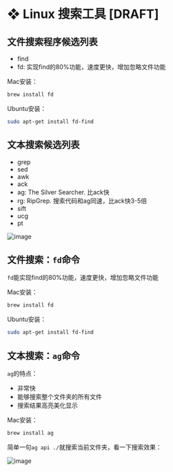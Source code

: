 # ❖ Linux 搜索工具 [DRAFT]

## 文件搜索程序候选列表
- find
- fd: 实现find的80%功能，速度更快，增加忽略文件功能


Mac安装：
```sh
brew install fd
```

Ubuntu安装：
```sh
sudo apt-get install fd-find
```


## 文本搜索候选列表

- grep
- sed
- awk
- ack
- ag: The Silver Searcher. 比ack快
- rg: RipGrep. 搜索代码和ag同速，比ack快3-5倍
- sift
- ucg
- pt

![image](https://user-images.githubusercontent.com/14041622/50133594-30ae7d80-02c7-11e9-872b-8ec9c5bf77b7.png)


## 文件搜索：`fd`命令

`fd`能实现find的80%功能，速度更快，增加忽略文件功能

Mac安装：
```sh
brew install fd
```

Ubuntu安装：
```sh
sudo apt-get install fd-find
```



## 文本搜索：`ag`命令

`ag`的特点：
- 非常快
- 能够搜索整个文件夹的所有文件
- 搜索结果高亮美化显示


Mac安装：
```sh
brew install ag
```


简单一句`ag api ./`就搜索当前文件夹，看一下搜索效果：

![image](https://user-images.githubusercontent.com/14041622/52792377-31d11080-30a6-11e9-8a3c-aab368c5ce80.png)
